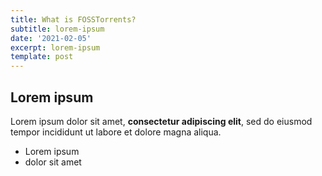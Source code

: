 ```yaml
---
title: What is FOSSTorrents?
subtitle: lorem-ipsum
date: '2021-02-05'
excerpt: lorem-ipsum
template: post
---
```

## Lorem ipsum

Lorem ipsum dolor sit amet, **consectetur adipiscing elit**, sed do eiusmod tempor incididunt ut labore et dolore magna aliqua.

- Lorem ipsum
- dolor sit amet